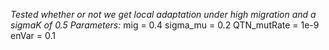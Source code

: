 *Tested whether or not we get local adaptation under high migration and a sigmaK of 0.5*
*Parameters:*
mig = 0.4
sigma_mu = 0.2
QTN_mutRate = 1e-9
enVar = 0.1

